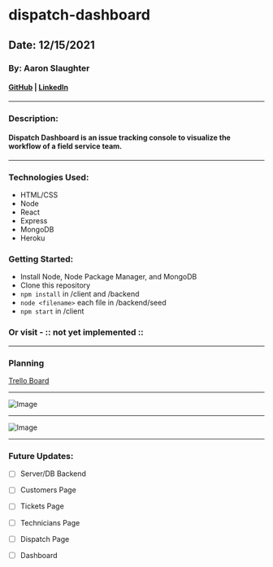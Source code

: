 # dispatch-dashboard
## Date: 12/15/2021
### By: Aaron Slaughter

#### [GitHub](https://github.com/aaronslaughter) | [LinkedIn](https://www.linkedin.com/in/aaron-slaughter1/)
***

### Description:

#### Dispatch Dashboard is an issue tracking console to visualize the workflow of a field service team.
***
### Technologies Used:
* HTML/CSS
* Node
* React
* Express
* MongoDB
* Heroku

### Getting Started:
* Install Node, Node Package Manager, and MongoDB
* Clone this repository
* `npm install` in /client and /backend
* `node <filename>` each file in /backend/seed
* `npm start` in /client

### Or visit - :: not yet implemented ::
***

### Planning
[Trello Board](https://trello.com/b/1KCllJH3/dispatch-dashboard)
***
![Image](https://i.imgur.com/E980xap.png)
***
![Image](https://i.imgur.com/8RfLKNK.png)

***
### Future Updates:
- [ ] Server/DB Backend
- [ ] Customers Page
- [ ] Tickets Page
- [ ] Technicians Page
- [ ] Dispatch Page
- [ ] Dashboard

